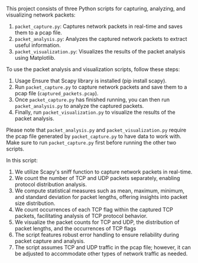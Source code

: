 This project consists of three Python scripts for capturing, analyzing, and visualizing network packets:

1. `packet_capture.py`: Captures network packets in real-time and saves them to a pcap file.
2. `packet_analysis.py`: Analyzes the captured network packets to extract useful information.
3. `packet_visualization.py`: Visualizes the results of the packet analysis using Matplotlib.


To use the packet analysis and visualization scripts, follow these steps:

1. Usage Ensure that Scapy library is installed (pip install scapy).
2. Run `packet_capture.py` to capture network packets and save them to a pcap file (`captured_packets.pcap`).
3. Once `packet_capture.py` has finished running, you can then run `packet_analysis.py` to analyze the captured packets.
4. Finally, run `packet_visualization.py` to visualize the results of the packet analysis.

Please note that `packet_analysis.py` and `packet_visualization.py` require the pcap file generated by `packet_capture.py` to have data to work with. Make sure to run `packet_capture.py` first before running the other two scripts.



In this script:
1. We utilize Scapy's sniff function to capture network packets in real-time.
2. We count the number of TCP and UDP packets separately, enabling protocol distribution analysis.
3. We compute statistical measures such as mean, maximum, minimum, and standard deviation for packet lengths, offering insights into packet size distribution.
4. We count occurrences of each TCP flag within the captured TCP packets, facilitating analysis of TCP protocol behavior.
5. We visualize the packet counts for TCP and UDP, the distribution of packet lengths, and the occurrences of TCP flags
6. The script features robust error handling to ensure reliability during packet capture and analysis.
7. The script assumes TCP and UDP traffic in the pcap file; however, it can be adjusted to accommodate other types of network traffic as needed.


